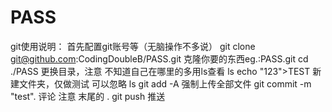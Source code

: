 # PASS
git使用说明：
首先配置git账号等（无脑操作不多说）
git clone git@github.com:CodingDoubleB/PASS.git  克隆你要的东西eg.:PASS.git
cd ./PASS  更换目录，注意 不知道自己在哪里的多用ls查看
ls
echo "123">TEST  新建文件夹，仅做测试 可以忽略 
ls
git add -A  强制上传全部文件
git commit -m "test". 评论  注意  末尾的  .
git push 推送
